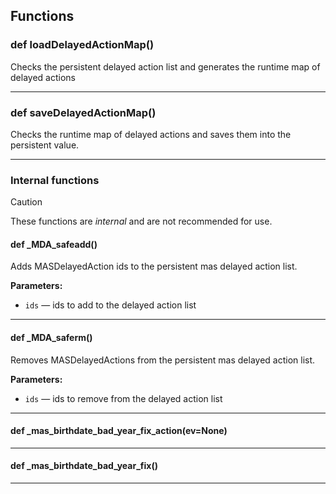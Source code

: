 ## Functions

### def loadDelayedActionMap()

Checks the persistent delayed action list and generates the runtime map of delayed actions

---

### def saveDelayedActionMap()

Checks the runtime map of delayed actions and saves them into the persistent value.

---

### Internal functions

> [!CAUTION]
> These functions are *internal* and are not recommended for use.

#### def _MDA_safeadd()

Adds MASDelayedAction ids to the persistent mas delayed action list.

**Parameters:**
- `ids` &mdash; ids to add to the delayed action list


---

#### def _MDA_saferm()

Removes MASDelayedActions from the persistent mas delayed action list.

**Parameters:**
- `ids` &mdash; ids to remove from the delayed action list


---

#### def _mas_birthdate_bad_year_fix_action(ev=None)

---

#### def _mas_birthdate_bad_year_fix()

---

